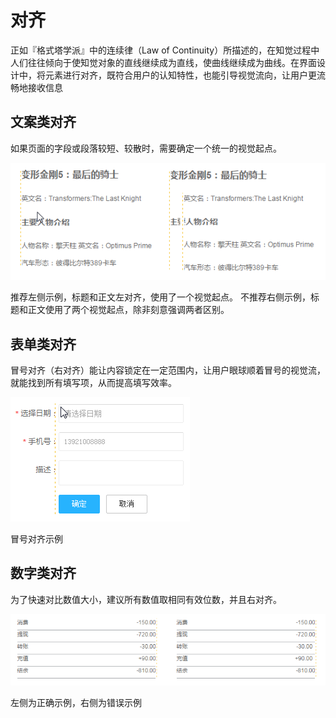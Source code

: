 # 对齐

正如『格式塔学派』中的连续律（Law of Continuity）所描述的，在知觉过程中人们往往倾向于使知觉对象的直线继续成为直线，使曲线继续成为曲线。在界面设计中，将元素进行对齐，既符合用户的认知特性，也能引导视觉流向，让用户更流畅地接收信息

## 文案类对齐
如果页面的字段或段落较短、较散时，需要确定一个统一的视觉起点。

![doc](img/align-doc.png)

推荐左侧示例，标题和正文左对齐，使用了一个视觉起点。
不推荐右侧示例，标题和正文使用了两个视觉起点，除非刻意强调两者区别。

## 表单类对齐
冒号对齐（右对齐）能让内容锁定在一定范围内，让用户眼球顺着冒号的视觉流，就能找到所有填写项，从而提高填写效率。

![doc](img/align-form.png)

冒号对齐示例

## 数字类对齐
为了快速对比数值大小，建议所有数值取相同有效位数，并且右对齐。

![doc](img/align-number.png)

左侧为正确示例，右侧为错误示例
